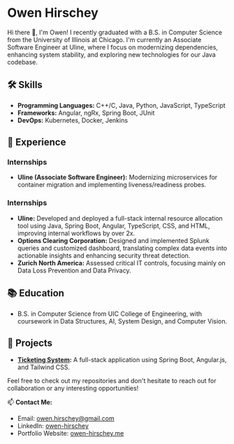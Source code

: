 # Owen Hirschey

Hi there 👋, I'm Owen! I recently graduated with a B.S. in Computer Science from the University of Illinois at Chicago. I'm currently an Associate Software Engineer at Uline, where I focus on modernizing dependencies, enhancing system stability, and exploring new technologies for our Java codebase.

## 🛠 Skills
- **Programming Languages:** C++/C, Java, Python, JavaScript, TypeScript
- **Frameworks:** Angular, ngRx, Spring Boot, JUnit
- **DevOps:** Kubernetes, Docker, Jenkins

## 💼 Experience
### Internships
- **Uline (Associate Software Engineer):** Modernizing microservices for container migration and implementing liveness/readiness probes.

### Internships
- **Uline:** Developed and deployed a full-stack internal resource allocation tool using Java, Spring Boot, Angular, TypeScript,
CSS, and HTML, improving internal workflows by over 2x.
- **Options Clearing Corporation:** Designed and implemented Splunk queries and customized dashboard, translating complex data events into
actionable insights and enhancing security threat detection.
- **Zurich North America:** Assessed critical IT controls, focusing mainly on Data Loss Prevention and Data Privacy.

## 📚 Education
- B.S. in Computer Science from UIC College of Engineering, with coursework in Data Structures, AI, System Design, and Computer Vision.

## 🚀 Projects
- **[Ticketing System](https://github.com/oph0109/ticketing-system):** A full-stack application using Spring Boot, Angular.js, and Tailwind CSS.

Feel free to check out my repositories and don't hesitate to reach out for collaboration or any interesting opportunities!

📫 **Contact Me:**
- Email: owen.hirschey@gmail.com
- LinkedIn: [owen-hirschey](https://linkedin.com/in/owen-hirschey-1aa8ba18a/)
- Portfolio Website: [owen-hirschey.me](http://owen-hirschey.me)

